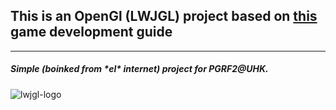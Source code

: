 ## This is an OpenGl (LWJGL) project based on [this](https://github.com/lwjglgamedev/lwjglbook) game development guide
---
<h5>Simple (boinked from *el* internet) project for PGRF2@UHK.</h5>

![lwjgl-logo](https://pbs.twimg.com/profile_images/754294704028672000/A8agwjUd_400x400.jpg)
